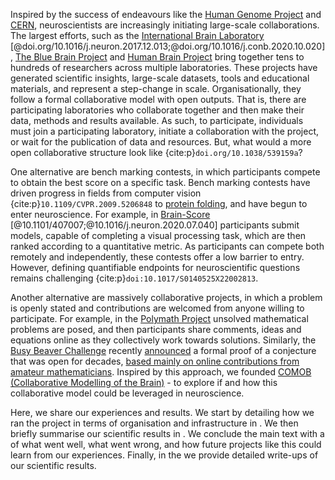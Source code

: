 Inspired by the success of endeavours like the [Human Genome Project](https://www.genome.gov/human-genome-project) and [CERN](https://home.cern/), neuroscientists are increasingly initiating large-scale collaborations. The largest efforts, such as the [International Brain Laboratory](https://www.internationalbrainlab.com/) [@doi.org/10.1016/j.neuron.2017.12.013;@doi.org/10.1016/j.conb.2020.10.020], [The Blue Brain Project](https://www.epfl.ch/research/domains/bluebrain/) and [Human Brain Project](https://www.humanbrainproject.eu) bring together tens to hundreds of researchers across multiple laboratories. These projects have generated scientific insights, large-scale datasets, tools and educational materials, and represent a step-change in scale. Organisationally, they follow a formal collaborative model with open outputs. That is, there are participating laboratories who collaborate together and then make their data, methods and results available. As such, to participate, individuals must join a participating laboratory, initiate a collaboration with the project, or wait for the publication of data and resources. But, what would a more open collaborative structure look like {cite:p}`doi.org/10.1038/539159a`? 

One alternative are bench marking contests, in which participants compete to obtain the best score on a specific task. Bench marking contests have driven progress in fields from computer vision {cite:p}`10.1109/CVPR.2009.5206848` to [protein folding](https://predictioncenter.org/), and have begun to enter neuroscience. For example, in [Brain-Score](https://www.brain-score.org/) [@10.1101/407007;@10.1016/j.neuron.2020.07.040] participants submit models, capable of completing a visual processing task, which are then ranked according to a quantitative metric. As participants can compete both remotely and independently, these contests offer a low barrier to entry. However, defining quantifiable endpoints for neuroscientific questions remains challenging {cite:p}`doi:10.1017/S0140525X22002813`.  

Another alternative are massively collaborative projects, in which a problem is openly stated and contributions are welcomed from anyone willing to participate. For example, in the [Polymath Project](https://polymathprojects.org/) unsolved mathematical problems are posed, and then participants share comments, ideas and equations online as they collectively work towards solutions. Similarly, the [Busy Beaver Challenge](https://bbchallenge.org/) recently [announced](https://discuss.bbchallenge.org/t/july-2nd-2024-we-have-proved-bb-5-47-176-870/237) a formal proof of a conjecture that was open for decades, [based mainly on online contributions from amateur mathematicians](https://www.quantamagazine.org/amateur-mathematicians-find-fifth-busy-beaver-turing-machine-20240702/). Inspired by this approach, we founded [COMOB (Collaborative Modelling of the Brain)](https://comob-project.github.io/) - to explore if and how this collaborative model could be leveraged in neuroscience. 

Here, we share our experiences and results. We start by detailing how we ran the project in terms of organisation and infrastructure in [](#metascience). We then briefly summarise our scientific results in [](#science). We conclude the main text with a [](#discussion) of what went well, what went wrong, and how future projects like this could learn from our experiences. Finally, in the [](#appendices) we provide detailed write-ups of our scientific results.